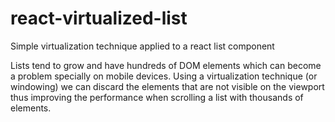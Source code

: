 # react-virtualized-list
Simple virtualization technique applied to a react list component

Lists tend to grow and have hundreds of DOM elements which can become a problem specially on mobile devices. Using a virtualization technique (or windowing) we can discard the elements that are not visible on the viewport thus improving the performance when scrolling a list with thousands of elements.
